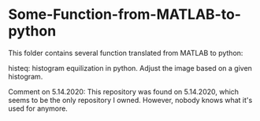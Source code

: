 # Some-Function-from-MATLAB-to-python
This folder contains several function translated from MATLAB to python: 

histeq: histogram equilization in python. Adjust the image based on a given histogram. 

Comment on 5.14.2020: 
  This repository was found on 5.14.2020, which seems to be the only repository I owned. However, nobody knows what it's used for anymore. 
